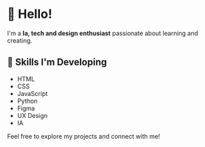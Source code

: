 # 👋 Hello!

I'm a **Ia, tech and design enthusiast** passionate about learning and creating. 

## 🚀 Skills I'm Developing
- HTML
- CSS
- JavaScript
- Python
- Figma
- UX Design
- IA

Feel free to explore my projects and connect with me!
